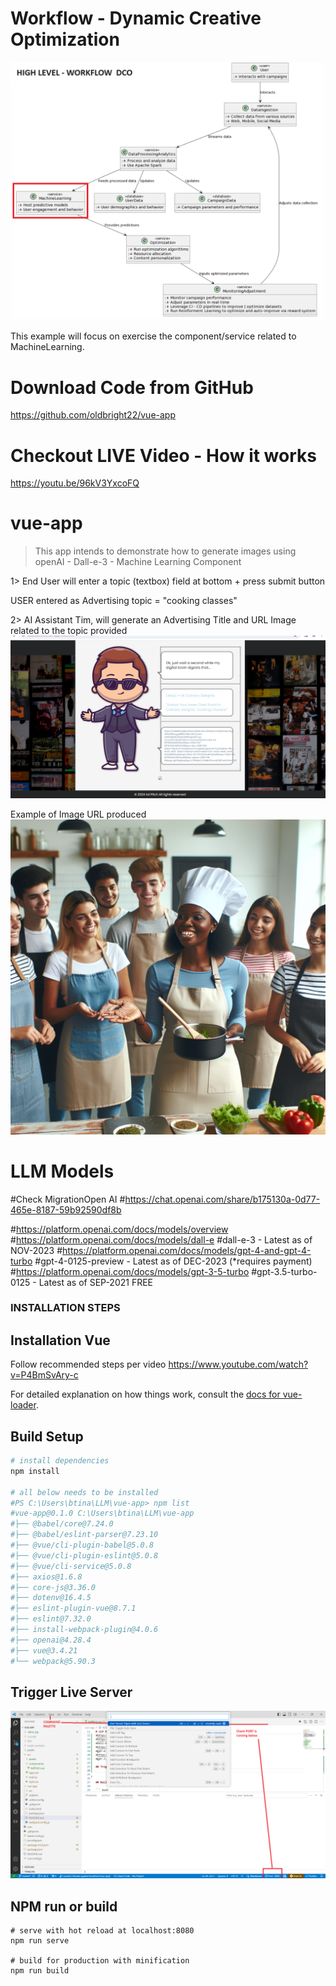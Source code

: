 # Workflow - Dynamic Creative Optimization
![img.png](img.png)

This example will focus on exercise the component/service related to MachineLearning.


# Download Code from GitHub
https://github.com/oldbright22/vue-app


# Checkout LIVE Video - How it works
https://youtu.be/96kV3YxcoFQ

# vue-app
> This app intends to demonstrate how to generate images using openAI - Dall-e-3 - Machine Learning Component
>
1> End User will enter a topic (textbox) field at bottom + press submit button

USER entered as Advertising topic = "cooking classes"

2> AI Assistant Tim, will generate an Advertising Title and URL Image related to the topic provided
![alt text](_CookingClasses_REQUEST.png)

Example of Image URL produced
![alt text](_CookingClasses_IMAGE_URL.png)



# LLM Models
#Check MigrationOpen AI
#https://chat.openai.com/share/b175130a-0d77-465e-8187-59b92590df8b

#https://platform.openai.com/docs/models/overview
#https://platform.openai.com/docs/models/dall-e
#dall-e-3             - Latest as of NOV-2023
#https://platform.openai.com/docs/models/gpt-4-and-gpt-4-turbo
#gpt-4-0125-preview   - Latest as of DEC-2023  (*requires payment) 
#https://platform.openai.com/docs/models/gpt-3-5-turbo
#gpt-3.5-turbo-0125   - Latest as of SEP-2021  FREE



### INSTALLATION STEPS


## Installation Vue
Follow recommended steps per video
https://www.youtube.com/watch?v=P4BmSvAry-c

For detailed explanation on how things work, consult the [docs for vue-loader](http://vuejs.github.io/vue-loader).


## Build Setup

``` bash
# install dependencies
npm install

# all below needs to be installed
#PS C:\Users\btina\LLM\vue-app> npm list
#vue-app@0.1.0 C:\Users\btina\LLM\vue-app
#├── @babel/core@7.24.0
#├── @babel/eslint-parser@7.23.10
#├── @vue/cli-plugin-babel@5.0.8
#├── @vue/cli-plugin-eslint@5.0.8
#├── @vue/cli-service@5.0.8
#├── axios@1.6.8
#├── core-js@3.36.0
#├── dotenv@16.4.5
#├── eslint-plugin-vue@8.7.1
#├── eslint@7.32.0
#├── install-webpack-plugin@4.0.6
#├── openai@4.28.4
#├── vue@3.4.21
#└── webpack@5.90.3

```

## Trigger Live Server
![alt text](_KickStart-LiveServer.png)


## NPM run or build
```
# serve with hot reload at localhost:8080
npm run serve

# build for production with minification
npm run build
```